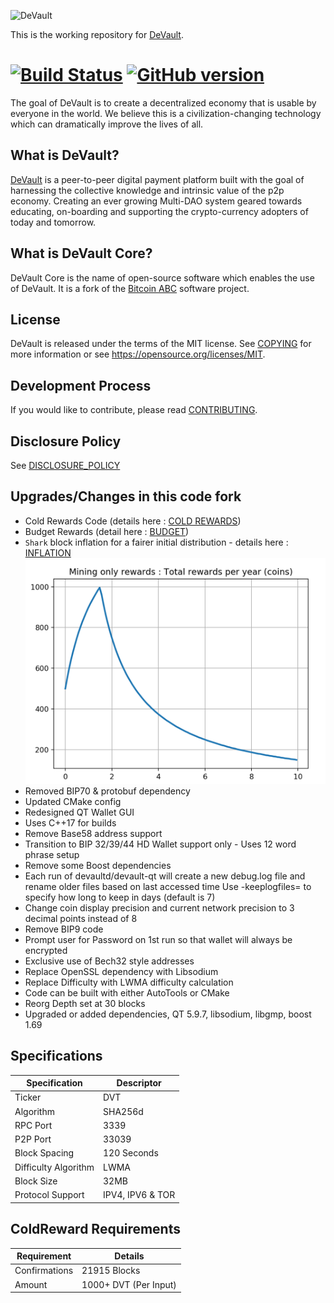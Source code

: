 ![DeVault](./share/pixmaps/dvt-logo.png)

This is the working repository for [DeVault](https://devault.cc).

[![Build Status](https://travis-ci.com/devaultcrypto/devault.svg?branch=master)](https://travis-ci.com/devaultcrypto/devault) [![GitHub version](https://badge.fury.io/gh/devaultcrypto%2Fdevault.svg)](https://badge.fury.io/gh/devaultcrypto%2Fdevault)  
=====

The goal of DeVault is to create a decentralized economy that is usable by everyone 
in the world. We believe this is a civilization-changing technology which can
dramatically improve the lives of all. 

What is DeVault?
---------------------

[DeVault](https://www.devault.cc/) is a peer-to-peer digital payment platform built 
with the goal of harnessing the collective knowledge and intrinsic value of the p2p economy. 
Creating an ever growing Multi-DAO system geared towards educating, on-boarding 
and supporting the crypto-currency adopters of today and tomorrow.

What is DeVault Core?
--------------------

DeVault Core is the name of open-source software which enables the use of
DeVault. It is a fork of the [Bitcoin ABC](https://bitcoinabc.org)
software project.

License
-------

DeVault is released under the terms of the MIT license. See
[COPYING](COPYING) for more information or see
https://opensource.org/licenses/MIT.

Development Process
-------------------

If you would like to contribute, please read [CONTRIBUTING](CONTRIBUTING.md).

Disclosure Policy
-----------------

See [DISCLOSURE_POLICY](DISCLOSURE_POLICY.md)

Upgrades/Changes in this code fork
-----------------

- Cold Rewards Code (details here : [COLD REWARDS](ColdRewards.md))
- Budget Rewards (detail here : [BUDGET](Budget.md))
- `Shark` block inflation for a fairer initial distribution - details here : [INFLATION](Inflation.md) ![Shark](Shark.png)
- Removed BIP70 & protobuf dependency
- Updated CMake config
- Redesigned QT Wallet GUI
- Uses C++17 for builds
- Remove Base58 address support
- Transition to BIP 32/39/44 HD Wallet support only - Uses 12 word phrase setup
- Remove some Boost dependencies
- Each run of devaultd/devault-qt will create a new debug.log file and rename older files based on last accessed time
  Use -keeplogfiles=<days> to specify how long to keep in days (default is 7)
- Change coin display precision and current network precision to 3 decimal points instead of 8
- Remove BIP9 code
- Prompt user for Password on 1st run so that wallet will always be encrypted
- Exclusive use of Bech32 style addresses
- Replace OpenSSL dependency with Libsodium
- Replace Difficulty with LWMA difficulty calculation
- Code can be built with either AutoTools or CMake
- Reorg Depth set at 30 blocks
- Upgraded or added dependencies, QT 5.9.7, libsodium, libgmp, boost 1.69

## Specifications

| Specification         | Descriptor                              |
|-----------------------|-----------------------------------------|
| Ticker                | DVT                                     |
| Algorithm             | SHA256d                                 |
| RPC Port              | 3339                                    |
| P2P Port              | 33039                                   |
| Block Spacing         | 120 Seconds                             |
| Difficulty Algorithm  | LWMA                                    |
| Block Size            | 32MB                                    |
| Protocol Support      | IPV4, IPV6 & TOR                        |

## ColdReward Requirements

| Requirement   | Details              |
|---------------|----------------------|
| Confirmations | 21915 Blocks         |
| Amount        | 1000+ DVT (Per Input)|

